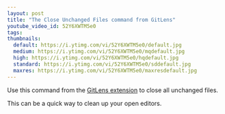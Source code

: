 ```yaml
---
layout: post
title: "The Close Unchanged Files command from GitLens"
youtube_video_id: 52Y6XWTM5e0
tags:
thumbnails:
  default: https://i.ytimg.com/vi/52Y6XWTM5e0/default.jpg
  medium: https://i.ytimg.com/vi/52Y6XWTM5e0/mqdefault.jpg
  high: https://i.ytimg.com/vi/52Y6XWTM5e0/hqdefault.jpg
  standard: https://i.ytimg.com/vi/52Y6XWTM5e0/sddefault.jpg
  maxres: https://i.ytimg.com/vi/52Y6XWTM5e0/maxresdefault.jpg
---
```


Use this command from the [GitLens extension](https://marketplace.visualstudio.com/items?itemName=eamodio.gitlens) to close all unchanged files.

This can be a quick way to clean up your open editors.